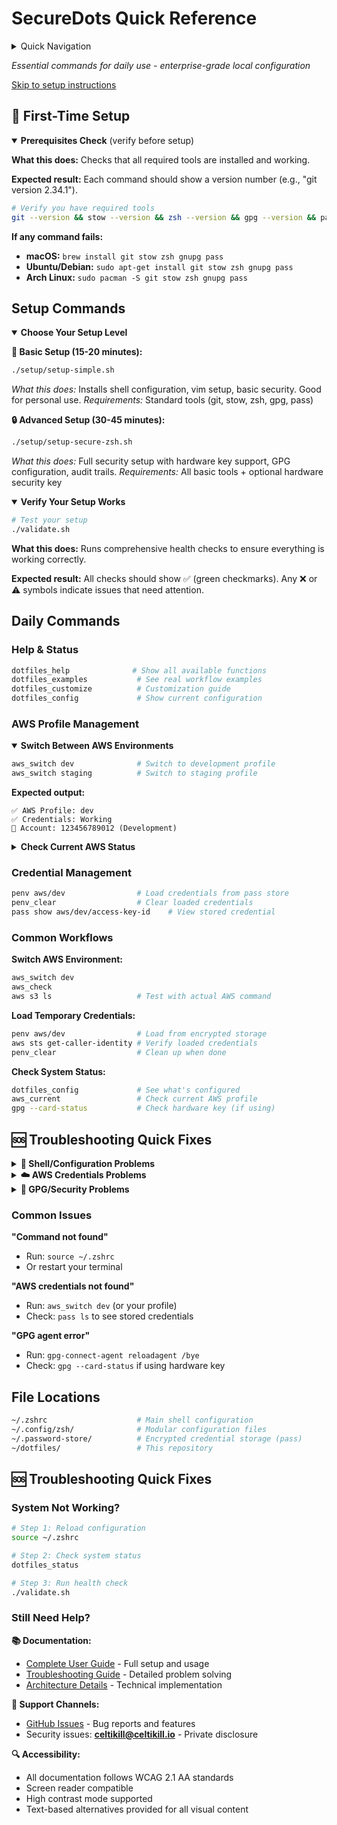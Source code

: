 # SecureDots Quick Reference

<!-- Navigation aid for screen readers -->
<details>
<summary>Quick Navigation</summary>

- [First-Time Setup](#first-time-setup)
- [Daily Commands](#daily-commands)  
- [Common Workflows](#common-workflows)
- [Troubleshooting](#troubleshooting)
- [Support & Resources](#support--resources)

</details>

*Essential commands for daily use - enterprise-grade local configuration*

<!-- Skip to main content landmark for screen readers -->
<a href="#first-time-setup" class="sr-only">Skip to setup instructions</a>

## 🚀 First-Time Setup

<!-- Cognitive load reduction: Clear expectation setting -->
<details open>
<summary><strong>Prerequisites Check</strong> (verify before setup)</summary>

**What this does:** Checks that all required tools are installed and working.

**Expected result:** Each command should show a version number (e.g., "git version 2.34.1").

```bash
# Verify you have required tools
git --version && stow --version && zsh --version && gpg --version && pass version
```

**If any command fails:**
- **macOS:** `brew install git stow zsh gnupg pass`
- **Ubuntu/Debian:** `sudo apt-get install git stow zsh gnupg pass`
- **Arch Linux:** `sudo pacman -S git stow zsh gnupg pass`

</details>

## Setup Commands

<!-- Clear expectations and time estimates -->
<details open>
<summary><strong>Choose Your Setup Level</strong></summary>

**🔰 Basic Setup (15-20 minutes):**
```bash
./setup/setup-simple.sh
```
*What this does:* Installs shell configuration, vim setup, basic security. Good for personal use.
*Requirements:* Standard tools (git, stow, zsh, gpg, pass)

**🔒 Advanced Setup (30-45 minutes):**
```bash
./setup/setup-secure-zsh.sh
```
*What this does:* Full security setup with hardware key support, GPG configuration, audit trails.
*Requirements:* All basic tools + optional hardware security key

</details>

<!-- Post-setup validation -->
<details open>
<summary><strong>Verify Your Setup Works</strong></summary>

```bash
# Test your setup
./validate.sh
```

**What this does:** Runs comprehensive health checks to ensure everything is working correctly.

**Expected result:** All checks should show ✅ (green checkmarks). Any ❌ or ⚠️ symbols indicate issues that need attention.

</details>

## Daily Commands

### Help & Status
```bash
dotfiles_help              # Show all available functions
dotfiles_examples           # See real workflow examples  
dotfiles_customize          # Customization guide
dotfiles_config             # Show current configuration
```

### AWS Profile Management

<details open>
<summary><strong>Switch Between AWS Environments</strong></summary>

```bash
aws_switch dev              # Switch to development profile
aws_switch staging          # Switch to staging profile
```

**Expected output:**
```
✅ AWS Profile: dev
✅ Credentials: Working
🏢 Account: 123456789012 (Development)
```

</details>

<details>
<summary><strong>Check Current AWS Status</strong></summary>

```bash
aws_check                   # Verify current credentials work
aws_current                 # Show current profile and account
```

**What these do:**
- `aws_check`: Tests if your AWS credentials are working by making a simple API call
- `aws_current`: Shows which AWS profile you're using and which account you're connected to

**If something is wrong:** Commands will show ❌ with helpful error messages and suggested fixes.

</details>

### Credential Management
```bash
penv aws/dev                # Load credentials from pass store
penv_clear                  # Clear loaded credentials
pass show aws/dev/access-key-id    # View stored credential
```

### Common Workflows

**Switch AWS Environment:**
```bash
aws_switch dev
aws_check
aws s3 ls                   # Test with actual AWS command
```

**Load Temporary Credentials:**
```bash
penv aws/dev                # Load from encrypted storage
aws sts get-caller-identity # Verify loaded credentials
penv_clear                  # Clean up when done
```

**Check System Status:**
```bash
dotfiles_config             # See what's configured
aws_current                 # Check current AWS profile
gpg --card-status           # Check hardware key (if using)
```

## 🆘 Troubleshooting Quick Fixes

<!-- Decision tree for common problems -->
<details>
<summary><strong>🔧 Shell/Configuration Problems</strong></summary>

**Problem:** Commands like `dotfiles_help` not found

**Solution:**
```bash
# Reload shell configuration
source ~/.zshrc
```

**If that doesn't work:**
```bash
# Manually load functions
source ~/.config/zsh/functions.zsh
dotfiles_help
```

**Expected result:** You should see the help menu with all available functions.

</details>

<details>
<summary><strong>☁️ AWS Credentials Problems</strong></summary>

**Problem:** "AWS credentials not found" or similar error

**Step 1 - Check status:**
```bash
aws_check                   # See specific error details
```

**Step 2 - Try switching profiles:**
```bash
aws_switch dev              # Re-select your profile
```

**Step 3 - Verify credentials exist:**
```bash
pass ls                     # Should show aws/profile entries
```

**If credentials are missing:** You need to add them with `pass insert aws/profile/access-key-id`

</details>

<details>
<summary><strong>🔐 GPG/Security Problems</strong></summary>

**Problem:** GPG operations failing or hanging

**Step 1 - Check GPG agent:**
```bash
gpg-connect-agent reloadagent /bye  # Restart GPG agent
```

**Step 2 - Test GPG functionality:**
```bash
echo "test" | gpg --clearsign        # Should prompt for passphrase
```

**Step 3 - Check hardware key (if using one):**
```bash
gpg --card-status           # Should show card details
```

**If hardware key not detected:** Check USB connection, try different port, or verify PIN attempts remaining.

</details>

### Common Issues

**"Command not found"**
- Run: `source ~/.zshrc`
- Or restart your terminal

**"AWS credentials not found"**  
- Run: `aws_switch dev` (or your profile)
- Check: `pass ls` to see stored credentials

**"GPG agent error"**
- Run: `gpg-connect-agent reloadagent /bye`
- Check: `gpg --card-status` if using hardware key

## File Locations

```bash
~/.zshrc                    # Main shell configuration
~/.config/zsh/              # Modular configuration files
~/.password-store/          # Encrypted credential storage (pass)
~/dotfiles/                 # This repository
```

## 🆘 Troubleshooting Quick Fixes

### System Not Working?
```bash
# Step 1: Reload configuration
source ~/.zshrc

# Step 2: Check system status  
dotfiles_status

# Step 3: Run health check
./validate.sh
```

### Still Need Help?

**📚 Documentation:**
- [Complete User Guide](docs/USER-GUIDE.md) - Full setup and usage
- [Troubleshooting Guide](docs/guides/TROUBLESHOOTING.md) - Detailed problem solving
- [Architecture Details](docs/ARCHITECTURE.md) - Technical implementation

**🔗 Support Channels:**
- [GitHub Issues](https://github.com/yourusername/securedots/issues) - Bug reports and features
- Security issues: **celtikill@celtikill.io** - Private disclosure

**🔍 Accessibility:**
- All documentation follows WCAG 2.1 AA standards
- Screen reader compatible
- High contrast mode supported
- Text-based alternatives provided for all visual content